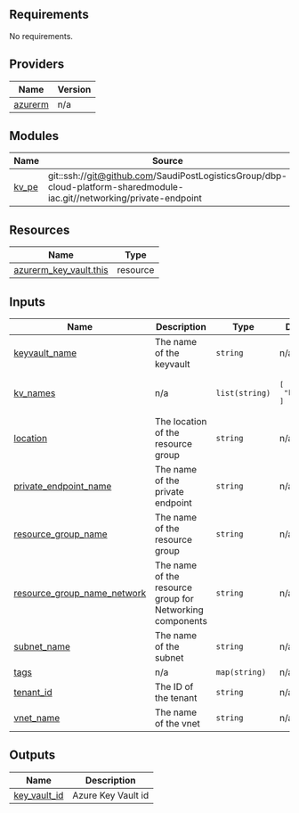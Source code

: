 <!-- BEGIN_TF_DOCS -->
## Requirements

No requirements.

## Providers

| Name | Version |
|------|---------|
| <a name="provider_azurerm"></a> [azurerm](#provider\_azurerm) | n/a |

## Modules

| Name | Source | Version |
|------|--------|---------|
| <a name="module_kv_pe"></a> [kv\_pe](#module\_kv\_pe) | git::ssh://git@github.com/SaudiPostLogisticsGroup/dbp-cloud-platform-sharedmodule-iac.git//networking/private-endpoint | main |

## Resources

| Name | Type |
|------|------|
| [azurerm_key_vault.this](https://registry.terraform.io/providers/hashicorp/azurerm/latest/docs/resources/key_vault) | resource |

## Inputs

| Name | Description | Type | Default | Required |
|------|-------------|------|---------|:--------:|
| <a name="input_keyvault_name"></a> [keyvault\_name](#input\_keyvault\_name) | The name of the keyvault | `string` | n/a | yes |
| <a name="input_kv_names"></a> [kv\_names](#input\_kv\_names) | n/a | `list(string)` | <pre>[<br/>  "kvdef01"<br/>]</pre> | no |
| <a name="input_location"></a> [location](#input\_location) | The location of the resource group | `string` | n/a | yes |
| <a name="input_private_endpoint_name"></a> [private\_endpoint\_name](#input\_private\_endpoint\_name) | The name of the private endpoint | `string` | n/a | yes |
| <a name="input_resource_group_name"></a> [resource\_group\_name](#input\_resource\_group\_name) | The name of the resource group | `string` | n/a | yes |
| <a name="input_resource_group_name_network"></a> [resource\_group\_name\_network](#input\_resource\_group\_name\_network) | The name of the resource group for Networking components | `string` | n/a | yes |
| <a name="input_subnet_name"></a> [subnet\_name](#input\_subnet\_name) | The name of the subnet | `string` | n/a | yes |
| <a name="input_tags"></a> [tags](#input\_tags) | n/a | `map(string)` | n/a | yes |
| <a name="input_tenant_id"></a> [tenant\_id](#input\_tenant\_id) | The ID of the tenant | `string` | n/a | yes |
| <a name="input_vnet_name"></a> [vnet\_name](#input\_vnet\_name) | The name of the vnet | `string` | n/a | yes |

## Outputs

| Name | Description |
|------|-------------|
| <a name="output_key_vault_id"></a> [key\_vault\_id](#output\_key\_vault\_id) | Azure Key Vault id |
<!-- END_TF_DOCS -->